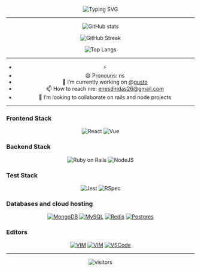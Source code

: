 
<div align="center">
  
![Typing SVG](https://readme-typing-svg.herokuapp.com?color=03A062&center=true&vCenter=true&width=600&lines=Hello+Friend%2C;>;>;>)

---

![GitHub stats](https://github-readme-stats.vercel.app/api?username=enesdindas&show_icons=true&theme=radical)

![GitHub Streak](http://github-readme-streak-stats.herokuapp.com?user=enesdindas&theme=radical)
  
![Top Langs](https://github-readme-stats.vercel.app/api/top-langs/?username=enesdindas&layout=compact&theme=radical)

---

- ⚡
- 😄 Pronouns: ns
- 🔭 I’m currently working on [@gusto](https://github.com/gusto)
- 📫 How to reach me: enesdindas26@gmail.com
- 👯 I’m looking to collaborate on rails and node projects

<!-- - 🤔 I’m looking for help with ... -->
<!-- - 💬 Ask me about ... -->
<!-- - ⚡ Fun fact: ... -->

---
<h3 align="left">Frontend Stack</h3>
<p>
   <img alt="React" src="https://img.shields.io/badge/reactjs-%2335495e.svg?style=for-the-badge&logo=react&color=blue&logoColor=white"></img>
   <img alt="Vue" src="https://img.shields.io/badge/vuejs-%2335495e.svg?style=for-the-badge&logo=vuedotjs"></img>
</p>

<h3 align="left">Backend Stack</h3>
<p>
   <img alt="Ruby on Rails" src="https://img.shields.io/badge/rails-%23CC0000.svg?style=for-the-badge&logo=ruby-on-rails&logoColor=white"></img>
   <img alt="NodeJS" src="https://img.shields.io/badge/node.js-6DA55F?style=for-the-badge&logo=node.js&logoColor=white"></img>
</p>

<h3 align="left">Test Stack</h3>
<p>
   <img alt="Jest" src="https://img.shields.io/badge/-jest-%23C21325?style=for-the-badge&logo=jest&logoColor=white"></img> 
   <img alt="RSpec" src="https://img.shields.io/badge/rspec-FF0000?style=for-the-badge&color=red"></img> 
</p>


<h3 align="left">Databases and cloud hosting</h3>
<p>
    <a href="#"><img alt="MongoDB" src ="https://img.shields.io/badge/MongoDB-%234ea94b.svg?style=for-the-badge&logo=mongodb&logoColor=white"></a>
    <a href="#"><img alt="MySQL" src="https://img.shields.io/badge/mysql-%2300f.svg?style=for-the-badge&logo=mysql&logoColor=white"></a>
    <a href="#"><img alt="Redis" src="https://img.shields.io/badge/redis-%23DD0031.svg?style=for-the-badge&logo=redis&logoColor=white"></a>
    <a href="#"><img alt="Postgres" src="https://img.shields.io/badge/postgres-%23316192.svg?style=for-the-badge&logo=postgresql&logoColor=white">
</a>
  
<h3 align="left">Editors</h3>
<p>
    <a href="#"><img alt="VIM" src ="https://img.shields.io/badge/nvim-%234ea94b.svg?style=for-the-badge&logo=neovim&logoColor=white&color=black"></a>
    <a href="#"><img alt="VIM" src ="https://img.shields.io/badge/vim-%234ea94b.svg?style=for-the-badge&logo=vim&logoColor=white&color=black"></a>
    <a href="#"><img alt="VSCode" src ="https://img.shields.io/badge/vscode-%234ea94b.svg?style=for-the-badge&logo=visual-studio-code&logoColor=white&color=blue"></a>
</a>
</p>

---
  
![visitors](https://visitor-badge.laobi.icu/badge?page_id=enesdindas.enesdindas)
</div>
